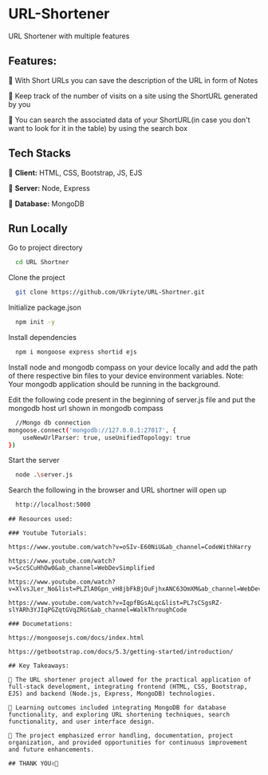 # URL-Shortener

URL Shortener with multiple features 

## Features:

🍡 With Short URLs you can save the description of the URL in form of Notes

🍡 Keep track of the number of visits on a site using the ShortURL generated by you

🍡 You can search the associated data of your ShortURL(in case you don't want to look for it in the table) by using the search box


## Tech Stacks

🦕 **Client:** HTML, CSS, Bootstrap, JS, EJS

🦕 **Server:** Node, Express

🦕 **Database:** MongoDB

## Run Locally

Go to project directory

```bash
  cd URL Shortner
```

Clone the project

```bash
  git clone https://github.com/Ukriyte/URL-Shortner.git
```

Initialize package.json

```bash
  npm init -y
```

Install dependencies

```bash
  npm i mongoose express shortid ejs
```

Install node and mongodb compass on your device locally and add the path of there respective bin files to your device environment variables.
Note: Your mongodb application should be running in the background.

Edit the following code present in the beginning of server.js file and put the mongodb host url shown in mongodb compass

```bash
  //Mongo db connection
mongoose.connect('mongodb://127.0.0.1:27017', {
    useNewUrlParser: true, useUnifiedTopology: true
})

```
Start the server

```bash
  node .\server.js
```

Search the following in the browser and URL shortner will open up

```bash
  http://localhost:5000
```
```
## Resources used:

### Youtube Tutorials:

https://www.youtube.com/watch?v=oSIv-E60NiU&ab_channel=CodeWithHarry

https://www.youtube.com/watch?v=SccSCuHhOw0&ab_channel=WebDevSimplified

https://www.youtube.com/watch?v=XlvsJLer_No&list=PLZlA0Gpn_vH8jbFkBjOuFjhxANC63OmXM&ab_channel=WebDevSimplified

https://www.youtube.com/watch?v=IqpfBGsALqc&list=PL7sCSgsRZ-slYARh3YJIqPGZqtGVqZRGt&ab_channel=WalkThroughCode

### Documetations:

https://mongoosejs.com/docs/index.html

https://getbootstrap.com/docs/5.3/getting-started/introduction/

## Key Takeaways:

💫 The URL shortener project allowed for the practical application of full-stack development, integrating frontend (HTML, CSS, Bootstrap, EJS) and backend (Node.js, Express, MongoDB) technologies.

💫 Learning outcomes included integrating MongoDB for database functionality, and exploring URL shortening techniques, search functionality, and user interface design.

💫 The project emphasized error handling, documentation, project organization, and provided opportunities for continuous improvement and future enhancements.

## THANK YOU✌️🐶

